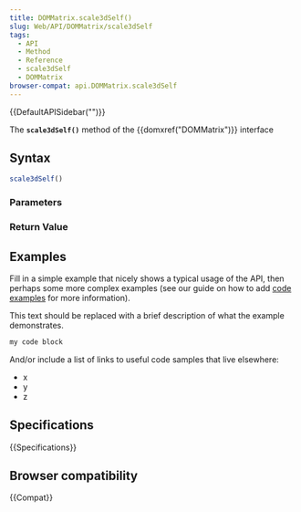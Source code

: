 ```yaml
---
title: DOMMatrix.scale3dSelf()
slug: Web/API/DOMMatrix/scale3dSelf
tags:
  - API
  - Method
  - Reference
  - scale3dSelf
  - DOMMatrix
browser-compat: api.DOMMatrix.scale3dSelf
---
```

{{DefaultAPISidebar("")}}

The **`scale3dSelf()`** method of the {{domxref("DOMMatrix")}} interface 

## Syntax

```js
scale3dSelf()
```

### Parameters



### Return Value



## Examples

Fill in a simple example that nicely shows a typical usage of the API, then perhaps some more complex examples (see our guide on how to add [code examples](/en-US/docs/MDN/Contribute/Structures/Code_examples) for more information).

This text should be replaced with a brief description of what the example demonstrates.

```js
my code block
```

And/or include a list of links to useful code samples that live elsewhere:

*   x
*   y
*   z

## Specifications

{{Specifications}}

## Browser compatibility

{{Compat}}

